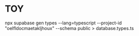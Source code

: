 # TOY

npx supabase gen types --lang=typescript --project-id "oelfldocmaetakljhoux" --schema public > database.types.ts
